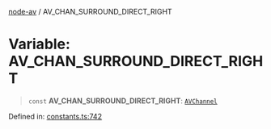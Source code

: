 [node-av](../globals.md) / AV\_CHAN\_SURROUND\_DIRECT\_RIGHT

# Variable: AV\_CHAN\_SURROUND\_DIRECT\_RIGHT

> `const` **AV\_CHAN\_SURROUND\_DIRECT\_RIGHT**: [`AVChannel`](../type-aliases/AVChannel.md)

Defined in: [constants.ts:742](https://github.com/seydx/av/blob/f8631fc881b394300b1479f511d55cf1c370a87f/src/constants/constants.ts#L742)
